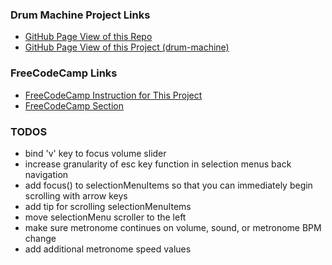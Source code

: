### Drum Machine Project Links

* [GitHub Page View of this Repo](https://trentspalmer.github.io/fcc-challenges)
* [GitHub Page View of this Project (drum-machine)](https://trentspalmer.github.io/fcc-challenges/drum-machine)

### FreeCodeCamp Links

* [FreeCodeCamp Instruction for This Project](https://www.freecodecamp.org/learn/front-end-libraries/front-end-libraries-projects/build-a-drum-machine)
* [FreeCodeCamp Section](https://www.freecodecamp.org/learn/front-end-libraries/front-end-libraries-projects)

### TODOS

* bind 'v' key to focus volume slider
* increase granularity of esc key function in selection menus back navigation
* add focus() to selectionMenuItems so that you can immediately begin scrolling with arrow keys
* add tip for scrolling selectionMenuItems
* move selectionMenu scroller to the left
* make sure metronome continues on volume, sound, or metronome BPM change
* add additional metronome speed values
